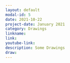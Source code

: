 ```yaml
---
layout: default
modal-id: 5
date: 2021-10-22
project-date: January 2021
category: Drawings
linkname: 
link:
youtube-link:
description: Some Drawings
draw:
---
```

